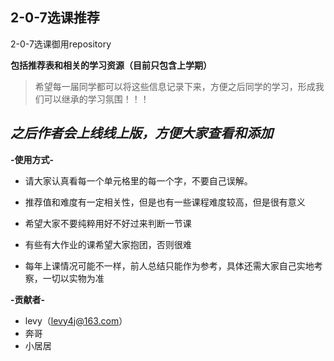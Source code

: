 ## 2-0-7选课推荐
2-0-7选课御用repository

**包括推荐表和相关的学习资源（目前只包含上学期）**
> 希望每一届同学都可以将这些信息记录下来，方便之后同学的学习，形成我们可以继承的学习氛围！！！

*之后作者会上线线上版，方便大家查看和添加*
---
**-使用方式-**

- 请大家认真看每一个单元格里的每一个字，不要自己误解。
- 推荐值和难度有一定相关性，但是也有一些课程难度较高，但是很有意义
- 希望大家不要纯粹用好不好过来判断一节课
- 有些有大作业的课希望大家抱团，否则很难

- 每年上课情况可能不一样，前人总结只能作为参考，具体还需大家自己实地考察，一切以实物为准

**-贡献者-**
- levy（levy4j@163.com）
- 奔哥
- 小居居
